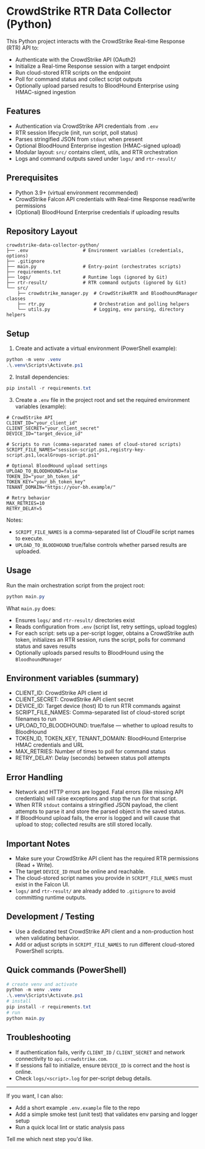 # CrowdStrike RTR Data Collector (Python)

This Python project interacts with the CrowdStrike Real-time Response (RTR) API to:

- Authenticate with the CrowdStrike API (OAuth2)
- Initialize a Real-time Response session with a target endpoint
- Run cloud-stored RTR scripts on the endpoint
- Poll for command status and collect script outputs
- Optionally upload parsed results to BloodHound Enterprise using HMAC-signed ingestion

## Features

- Authentication via CrowdStrike API credentials from `.env`
- RTR session lifecycle (init, run script, poll status)
- Parses stringified JSON from `stdout` when present
- Optional BloodHound Enterprise ingestion (HMAC-signed upload)
- Modular layout: `src/` contains client, utils, and RTR orchestration
- Logs and command outputs saved under `logs/` and `rtr-result/`

## Prerequisites

- Python 3.9+ (virtual environment recommended)
- CrowdStrike Falcon API credentials with Real-time Response read/write permissions
- (Optional) BloodHound Enterprise credentials if uploading results

## Repository Layout

```
crowdstrike-data-collector-python/
├── .env                    # Environment variables (credentials, options)
├── .gitignore
├── main.py                 # Entry-point (orchestrates scripts)
├── requirements.txt
├── logs/                   # Runtime logs (ignored by Git)
├── rtr-result/             # RTR command outputs (ignored by Git)
└── src/
    ├── crowdstrike_manager.py  # CrowdStrikeRTR and BloodhoundManager classes
    ├── rtr.py                  # Orchestration and polling helpers
    └── utils.py                # Logging, env parsing, directory helpers
```

## Setup

1. Create and activate a virtual environment (PowerShell example):

```powershell
python -m venv .venv
.\.venv\Scripts\Activate.ps1
```

2. Install dependencies:

```powershell
pip install -r requirements.txt
```

3. Create a `.env` file in the project root and set the required environment variables (example):

```text
# CrowdStrike API
CLIENT_ID="your_client_id"
CLIENT_SECRET="your_client_secret"
DEVICE_ID="target_device_id"

# Scripts to run (comma-separated names of cloud-stored scripts)
SCRIPT_FILE_NAMES="session-script.ps1,registry-key-script.ps1,localGroups-script.ps1"

# Optional BloodHound upload settings
UPLOAD_TO_BLOODHOUND=false
TOKEN_ID="your_bh_token_id"
TOKEN_KEY="your_bh_token_key"
TENANT_DOMAIN="https://your-bh.example/"

# Retry behavior
MAX_RETRIES=10
RETRY_DELAY=5
```

Notes:
- `SCRIPT_FILE_NAMES` is a comma-separated list of CloudFile script names to execute.
- `UPLOAD_TO_BLOODHOUND` true/false controls whether parsed results are uploaded.

## Usage

Run the main orchestration script from the project root:

```powershell
python main.py
```

What `main.py` does:
- Ensures `logs/` and `rtr-result/` directories exist
- Reads configuration from `.env` (script list, retry settings, upload toggles)
- For each script: sets up a per-script logger, obtains a CrowdStrike auth token, initializes an RTR session, runs the script, polls for command status and saves results
- Optionally uploads parsed results to BloodHound using the `BloodhoundManager`

## Environment variables (summary)

- CLIENT_ID: CrowdStrike API client id
- CLIENT_SECRET: CrowdStrike API client secret
- DEVICE_ID: Target device (host) ID to run RTR commands against
- SCRIPT_FILE_NAMES: Comma-separated list of cloud-stored script filenames to run
- UPLOAD_TO_BLOODHOUND: true/false — whether to upload results to BloodHound
- TOKEN_ID, TOKEN_KEY, TENANT_DOMAIN: BloodHound Enterprise HMAC credentials and URL
- MAX_RETRIES: Number of times to poll for command status
- RETRY_DELAY: Delay (seconds) between status poll attempts

## Error Handling

- Network and HTTP errors are logged. Fatal errors (like missing API credentials) will raise exceptions and stop the run for that script.
- When RTR `stdout` contains a stringified JSON payload, the client attempts to parse it and store the parsed object in the saved status.
- If BloodHound upload fails, the error is logged and will cause that upload to stop; collected results are still stored locally.

## Important Notes

- Make sure your CrowdStrike API client has the required RTR permissions (Read + Write).
- The target `DEVICE_ID` must be online and reachable.
- The cloud-stored script names you provide in `SCRIPT_FILE_NAMES` must exist in the Falcon UI.
- `logs/` and `rtr-result/` are already added to `.gitignore` to avoid committing runtime outputs.

## Development / Testing

- Use a dedicated test CrowdStrike API client and a non-production host when validating behavior.
- Add or adjust scripts in `SCRIPT_FILE_NAMES` to run different cloud-stored PowerShell scripts.

## Quick commands (PowerShell)

```powershell
# create venv and activate
python -m venv .venv
.\.venv\Scripts\Activate.ps1
# install
pip install -r requirements.txt
# run
python main.py
```

## Troubleshooting

- If authentication fails, verify `CLIENT_ID` / `CLIENT_SECRET` and network connectivity to `api.crowdstrike.com`.
- If sessions fail to initialize, ensure `DEVICE_ID` is correct and the host is online.
- Check `logs/<script>.log` for per-script debug details.

---

If you want, I can also:
- Add a short example `.env.example` file to the repo
- Add a simple smoke test (unit test) that validates env parsing and logger setup
- Run a quick local lint or static analysis pass

Tell me which next step you'd like. 
